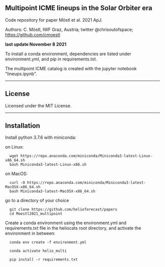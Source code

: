 ## Multipoint ICME lineups in the Solar Orbiter era

Code repository for paper Möstl et al. 2021 ApJ.

Authors: C. Möstl, IWF Graz, Austria; twitter @chrisoutofspace; https://github.com/cmoestl

**last update November 8 2021**

To install a conda environment, dependencies are listed under environment.yml, and pip in requirements.txt. 

The multipoint ICME catalog is created with the jupyter notebook "lineups.ipynb".

---


## License

Licensed under the MIT License.

---

## Installation 

Install python 3.7.6 with miniconda:

on Linux:

	  wget https://repo.anaconda.com/miniconda/Miniconda3-latest-Linux-x86_64.sh
	  bash Miniconda3-latest-Linux-x86.sh

on MacOS:

	  curl -O https://repo.anaconda.com/miniconda/Miniconda3-latest-MacOSX-x86_64.sh
	  bash Miniconda3-latest-MacOSX-x86_64.sh

go to a directory of your choice

	  git clone https://github.com/helioforecast/papers
	  cd Moestl2021_multipoint

Create a conda environment using the environment.yml and requirements.txt file in the heliocats root directory, and activate the environment in between:

	  conda env create -f environment.yml

	  conda activate helio_multi

	  pip install -r requirements.txt
	  
